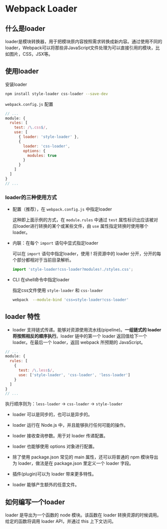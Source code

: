 # Webpack Loader

## 什么是loader

loader是模块转换器，用于把模块原内容按照需求转换成新内容。通过使用不同的loader，Webpack可以将那些非JavaScript文件处理为可以直接引用的模块，比如图片，CSS，JSX等。

## 使用loader

安装loader

```bash
npm install style-loader css-loader --save-dev
```

`webpack.config.js` 配置

```javascript
// ...
module: {
  rules: [
    test: /\.css$/,
    use: [
      { loader: 'style-loader' },
      {
        loader: 'css-loader',
        options: {
          modules: true
        }
      }
    ]
  ]
}
// ...
```
### loader的三种使用方式

- 配置（推荐），在 `webpack.config.js` 中指定loader

  这种即上面示例的方式，在 `module.rules` 中通过 `test` 属性标识出应该被对应loader进行转换的某个或某些文件，由 `use` 属性指定转换时使用哪个loader。

- 内联：在每个 `import` 语句中显式指定loader

  可以在 `import` 语句中指定loader，使用 ! 将资源中的 loader 分开，分开的每个部分都相对于当前目录解析。

  ```javascript
  import 'style-loader!css-loader?modules!./styles.css';
  ```

- CLI 在shell命令中指定loader

  指定css文件使用 `style-loader` 和 `css-loader`

  ```bash
  webpack  --module-bind 'css=style-loader!css-loader'
  ```

## loader 特性

- loader 支持链式传递。能够对资源使用流水线(pipeline)。**一组链式的 loader 将按照相反的顺序执行**。loader 链中的第一个 loader 返回值给下一个 loader。在最后一个 loader，返回 webpack 所预期的 JavaScript。

```javascript
// ...
module: {
  rules: [
    {
      test: /\.less$/,
      use: ['style-loader', 'css-loader', 'less-loader']
    }
  ]
}
// ...
```
执行顺序则为：`less-loader` -> `css-loader` -> `style-loader`

- loader 可以是同步的，也可以是异步的。

- loader 运行在 Node.js 中，并且能够执行任何可能的操作。

- loader 接收查询参数。用于对 loader 传递配置。

- loader 也能够使用 options 对象进行配置。

- 除了使用 package.json 常见的 main 属性，还可以将普通的 npm 模块导出为 loader，做法是在 package.json 里定义一个 loader 字段。

- 插件(plugin)可以为 loader 带来更多特性。

- loader 能够产生额外的任意文件。

## 如何编写一个loader

loader 是导出为一个函数的 node 模块。该函数在 loader 转换资源的时候调用。给定的函数将调用 loader API，并通过 this 上下文访问。
